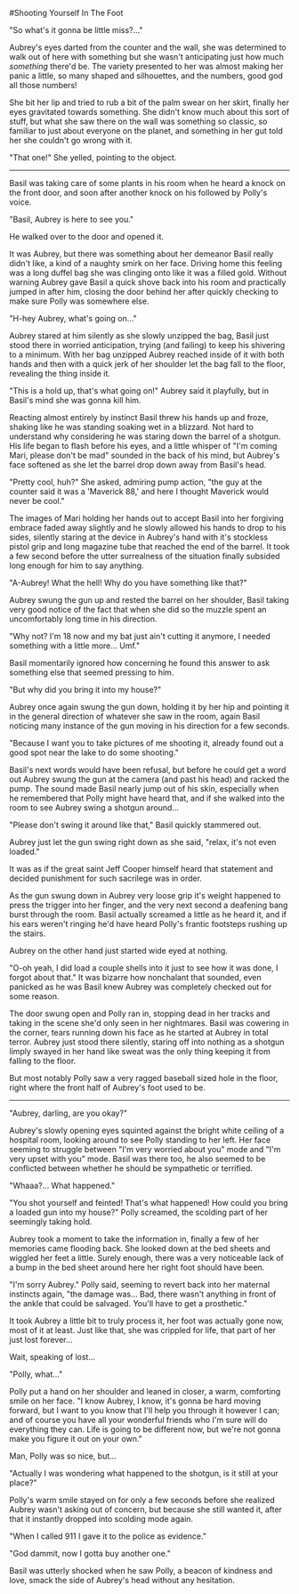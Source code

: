 #Shooting Yourself In The Foot

"So what's it gonna be little miss?..."

Aubrey's eyes darted from the counter and the wall, she was determined to walk out of here with something but she wasn't anticipating just how much *something* there'd be. The variety presented to her was almost making her panic a little, so many shaped and silhouettes, and the numbers, good god all those numbers!

She bit her lip and tried to rub a bit of the palm swear on her skirt, finally her eyes gravitated towards something. She didn't know much about this sort of stuff, but what she saw there on the wall was something so classic, so familiar to just about everyone on the planet, and something in her gut told her she couldn't go wrong with it.

"That one!" She yelled, pointing to the object.

__________________________________________________________________________________________________________________________________________________________________

Basil was taking care of some plants in his room when he heard a knock on the front door, and soon after another knock on his followed by Polly's voice.

"Basil, Aubrey is here to see you."

He walked over to the door and opened it.

It was Aubrey, but there was something about her demeanor Basil really didn't like, a kind of a naughty smirk on her face. Driving home this feeling was a long duffel bag she was clinging onto like it was a filled gold. Without warning Aubrey gave Basil a quick shove back into his room and practically jumped in after him, closing the door behind her after quickly checking to make sure Polly was somewhere else.

"H-hey Aubrey, what's going on..."

Aubrey stared at him silently as she slowly unzipped the bag, Basil just stood there in worried anticipation, trying (and failing) to keep his shivering to a minimum. With her bag unzipped Aubrey reached inside of it with both hands and then with a quick jerk of her shoulder let the bag fall to the floor, revealing the thing inside it.

"This is a hold up, that's what going on!" Aubrey said it playfully, but in Basil's mind she was gonna kill him.

Reacting almost entirely by instinct Basil threw his hands up and froze, shaking like he was standing soaking wet in a blizzard. Not hard to understand why considering he was staring down the barrel of a shotgun. His life began to flash before his eyes, and a little whisper of "I'm coming Mari, please don't be mad" sounded in the back of his mind, but Aubrey's face softened as she let the barrel drop down away from Basil's head.

"Pretty cool, huh?" She asked, admiring pump action, "the guy at the counter said it was a 'Maverick 88,' and here I thought Maverick would never be cool."

The images of Mari holding her hands out to accept Basil into her forgiving embrace faded away slightly and he slowly allowed his hands to drop to his sides, silently staring at the device in Aubrey's hand with it's stockless pistol grip and long magazine tube that reached the end of the barrel. It took a few second before the utter surrealness of the situation finally subsided long enough for him to say anything.

"A-Aubrey! What the hell! Why do you have something like that?"

Aubrey swung the gun up and rested the barrel on her shoulder, Basil taking very good notice of the fact that when she did so the muzzle spent an uncomfortably long time in his direction.

"Why not? I'm 18 now and my bat just ain't cutting it anymore, I needed something with a little more... Umf."

Basil momentarily ignored how concerning he found this answer to ask something else that seemed pressing to him.

"But why did you bring it into my house?"

Aubrey once again swung the gun down, holding it by her hip and pointing it in the general direction of whatever she saw in the room, again Basil noticing many instance of the gun moving in his direction for a few seconds.

"Because I want you to take pictures of me shooting it, already found out a good spot near the lake to do some shooting."

Basil's next words would have been refusal, but before he could get a word out Aubrey swung the gun at the camera (and past his head) and racked the pump. The sound made Basil nearly jump out of his skin, especially when he remembered that Polly might have heard that, and if she walked into the room to see Aubrey swing a shotgun around...

"Please don't swing it around like that," Basil quickly stammered out.

Aubrey just let the gun swing right down as she said, "relax, it's not even loaded."

It was as if the great saint Jeff Cooper himself heard that statement and decided punishment for such sacrilege was in order. 

As the gun swung down in Aubrey very loose grip it's weight happened to press the trigger into her finger, and the very next second a deafening bang burst through the room. Basil actually screamed a little as he heard it, and if his ears weren't ringing he'd have heard Polly's frantic footsteps rushing up the stairs.

Aubrey on the other hand just started wide eyed at nothing.

"O-oh yeah, I did load a couple shells into it just to see how it was done, I forgot about that." It was bizarre how nonchalant that sounded, even panicked as he was Basil knew Aubrey was completely checked out for some reason.

The door swung open and Polly ran in, stopping dead in her tracks and taking in the scene she'd only seen in her nightmares. Basil was cowering in the corner, tears running down his face as he started at Aubrey in total terror. Aubrey just stood there silently, staring off into nothing as a shotgun limply swayed in her hand like sweat was the only thing keeping it from falling to the floor. 

But most notably Polly saw a very ragged baseball sized hole in the floor, right where the front half of Aubrey's foot used to be.

__________________________________________________________________________________________________________________________________________________________________

"Aubrey, darling, are you okay?"

Aubrey's slowly opening eyes squinted against the bright white ceiling of a hospital room, looking around to see Polly standing to her left. Her face seeming to struggle between "I'm very worried about you" mode and "I'm very upset with you" mode. Basil was there too, he also seemed to be conflicted between whether he should be sympathetic or terrified.

"Whaaa?... What happened."

"You shot yourself and feinted! That's what happened! How could you bring a loaded gun into my house?" Polly screamed, the scolding part of her seemingly taking hold.

Aubrey took a moment to take the information in, finally a few of her memories came flooding back. She looked down at the bed sheets and wiggled her feet a little. Surely enough, there was a very noticeable lack of a bump in the bed sheet around here her right foot should have been.

"I'm sorry Aubrey." Polly said, seeming to revert back into her maternal instincts again, "the damage was... Bad, there wasn't anything in front of the ankle that could be salvaged. You'll have to get a prosthetic."

It took Aubrey a little bit to truly process it, her foot was actually gone now, most of it at least. Just like that, she was crippled for life, that part of her just lost forever...

Wait, speaking of lost...

"Polly, what..."

Polly put a hand on her shoulder and leaned in closer, a warm, comforting smile on her face. "I know Aubrey, I know, it's gonna be hard moving forward, but I want to you know that I'll help you through it however I can; and of course you have all your wonderful friends who I'm sure will do everything they can. Life is going to be different now, but we're not gonna make you figure it out on your own."

Man, Polly was so nice, but...

"Actually I was wondering what happened to the shotgun, is it still at your place?"

Polly's warm smile stayed on for only a few seconds before she realized Aubrey wasn't asking out of concern, but because she still wanted it, after that it instantly dropped into scolding mode again.

"When I called 911 I gave it to the police as evidence."

"God dammit, now I gotta buy another one."

Basil was utterly shocked when he saw Polly, a beacon of kindness and love, smack the side of Aubrey's head without any hesitation.
